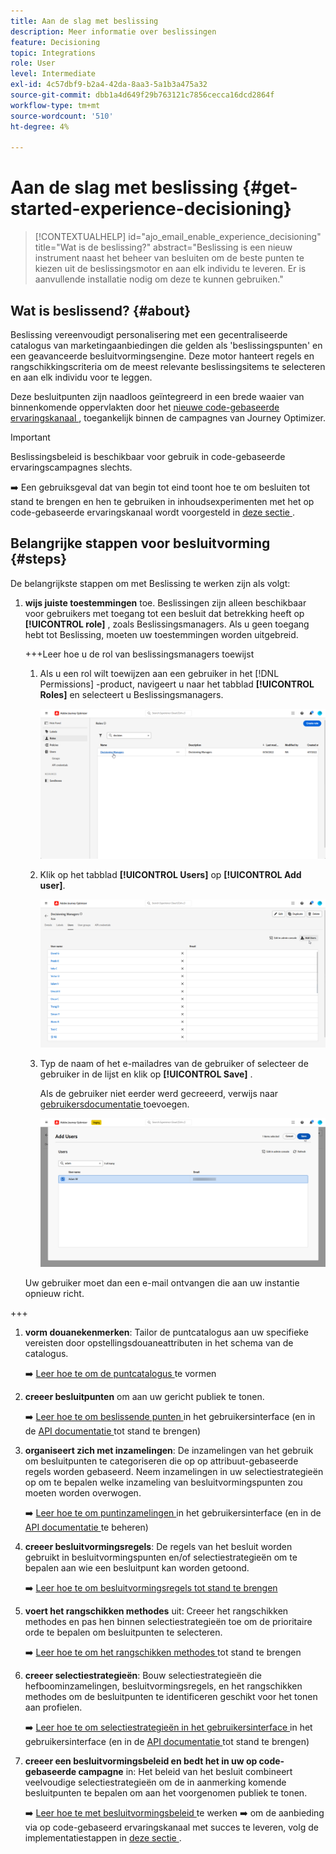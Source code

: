 ```yaml
---
title: Aan de slag met beslissing
description: Meer informatie over beslissingen
feature: Decisioning
topic: Integrations
role: User
level: Intermediate
exl-id: 4c57dbf9-b2a4-42da-8aa3-5a1b3a475a32
source-git-commit: dbb1a4d649f29b763121c7856cecca16dcd2864f
workflow-type: tm+mt
source-wordcount: '510'
ht-degree: 4%

---
```


# Aan de slag met beslissing {#get-started-experience-decisioning}

>[!CONTEXTUALHELP]
>id="ajo_email_enable_experience_decisioning"
>title="Wat is de beslissing?"
>abstract="Beslissing is een nieuw instrument naast het beheer van besluiten om de beste punten te kiezen uit de beslissingsmotor en aan elk individu te leveren. Er is aanvullende installatie nodig om deze te kunnen gebruiken."

## Wat is beslissend? {#about}

Beslissing vereenvoudigt personalisering met een gecentraliseerde catalogus van marketingaanbiedingen die gelden als &#39;beslissingspunten&#39; en een geavanceerde besluitvormingsengine. Deze motor hanteert regels en rangschikkingscriteria om de meest relevante beslissingsitems te selecteren en aan elk individu voor te leggen.

Deze besluitpunten zijn naadloos geïntegreerd in een brede waaier van binnenkomende oppervlakten door het [ nieuwe code-gebaseerde ervaringskanaal ](../code-based/get-started-code-based.md), toegankelijk binnen de campagnes van Journey Optimizer.

>[!IMPORTANT]
>
>Beslissingsbeleid is beschikbaar voor gebruik in code-gebaseerde ervaringscampagnes slechts.

➡️ Een gebruiksgeval dat van begin tot eind toont hoe te om besluiten tot stand te brengen en hen te gebruiken in inhoudsexperimenten met het op code-gebaseerde ervaringskanaal wordt voorgesteld in [ deze sectie ](experience-decisioning-uc.md).

## Belangrijke stappen voor besluitvorming {#steps}

De belangrijkste stappen om met Beslissing te werken zijn als volgt:

1. **wijs juiste toestemmingen** toe. Beslissingen zijn alleen beschikbaar voor gebruikers met toegang tot een besluit dat betrekking heeft op **[!UICONTROL role]** , zoals Beslissingsmanagers. Als u geen toegang hebt tot Beslissing, moeten uw toestemmingen worden uitgebreid.

   +++Leer hoe u de rol van beslissingsmanagers toewijst

   1. Als u een rol wilt toewijzen aan een gebruiker in het [!DNL Permissions] -product, navigeert u naar het tabblad **[!UICONTROL Roles]** en selecteert u Beslissingsmanagers.

      ![](assets/decision_permission_1.png)

   1. Klik op het tabblad **[!UICONTROL Users]** op **[!UICONTROL Add user]**.

      ![](assets/decision_permission_2.png)

   1. Typ de naam of het e-mailadres van de gebruiker of selecteer de gebruiker in de lijst en klik op **[!UICONTROL Save]** .

      Als de gebruiker niet eerder werd gecreeerd, verwijs naar [ gebruikersdocumentatie ](https://experienceleague.adobe.com/en/docs/experience-platform/access-control/ui/users) toevoegen.

      ![](assets/decision_permission_3.png)

   Uw gebruiker moet dan een e-mail ontvangen die aan uw instantie opnieuw richt.

+++

1. **vorm douanekenmerken**: Tailor de puntcatalogus aan uw specifieke vereisten door opstellingsdouaneattributen in het schema van de catalogus.

   ➡️ [ Leer hoe te om de puntcatalogus ](catalogs.md) te vormen

1. **creeer besluitpunten** om aan uw gericht publiek te tonen.

   ➡️ [ Leer hoe te om beslissende punten ](items.md) in het gebruikersinterface (en in de [ API documentatie ](api-reference/decisions-items/create.md) tot stand te brengen)

1. **organiseert zich met inzamelingen**: De inzamelingen van het gebruik om besluitpunten te categoriseren die op op attribuut-gebaseerde regels worden gebaseerd. Neem inzamelingen in uw selectiestrategieën op om te bepalen welke inzameling van besluitvormingspunten zou moeten worden overwogen.

   ➡️ [ Leer hoe te om puntinzamelingen ](collections.md) in het gebruikersinterface (en in de [ API documentatie ](api-reference/items-collections/create.md) te beheren)

1. **creeer besluitvormingsregels**: De regels van het besluit worden gebruikt in besluitvormingspunten en/of selectiestrategieën om te bepalen aan wie een besluitpunt kan worden getoond.

   ➡️ [ Leer hoe te om besluitvormingsregels tot stand te brengen ](rules.md)

1. **voert het rangschikken methodes** uit: Creeer het rangschikken methodes en pas hen binnen selectiestrategieën toe om de prioritaire orde te bepalen om besluitpunten te selecteren.

   ➡️ [ Leer hoe te om het rangschikken methodes ](ranking.md) tot stand te brengen

1. **creeer selectiestrategieën**: Bouw selectiestrategieën die hefboominzamelingen, besluitvormingsregels, en het rangschikken methodes om de besluitpunten te identificeren geschikt voor het tonen aan profielen.

   ➡️ [ Leer hoe te om selectiestrategieën in het gebruikersinterface ](selection-strategies.md) in het gebruikersinterface (en in de [ API documentatie ](api-reference/selection-strategies/create.md) tot stand te brengen)

1. **creeer een besluitvormingsbeleid en bedt het in uw op code-gebaseerde campagne** in: Het beleid van het besluit combineert veelvoudige selectiestrategieën om de in aanmerking komende besluitpunten te bepalen om aan het voorgenomen publiek te tonen.

   ➡️ [ Leer hoe te met besluitvormingsbeleid ](create-decision.md) te werken
➡️ om de aanbieding via op code-gebaseerd ervaringskanaal met succes te leveren, volg de implementatiestappen in [ deze sectie ](../code-based/code-based-implementation-samples.md).

